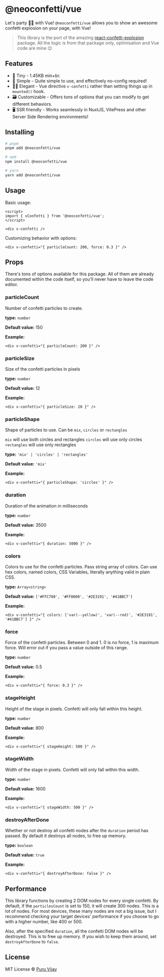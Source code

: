 # @neoconfetti/vue

Let's party 🎊🎊 with Vue! `@neoconfetti/vue` allows you to show an awesome confetti explosion on your page, with Vue!

> This library is the port of the amazing [react-confetti-explosion](https://www.npmjs.com/package//react-confetti-explosion) package. All the logic is from that package only, optimisation and Vue code are mine 😉

## Features

- 🤏 Tiny - 1.45KB min+br.
- 🐇 Simple - Quite simple to use, and effectively no-config required!
- 🧙‍♀️ Elegant - Vue directive `v-confetti` rather than setting things up in `mounted()` hook.
- 🗃️ Customizable - Offers tons of options that you can modify to get different behaviors.
- 🖥️ SSR friendly - Works seamlessly in NuxtJS, VitePress and other Server Side Rendering environments!

<!-- TODO: [Try it in Svelte REPL](https://svelte.dev/repl/4e41a080739a4427a1f2c98b7f5d4b24) -->

## Installing

```bash
# pnpm
pnpm add @neoconfetti/vue

# npm
npm install @neoconfetti/vue

# yarn
yarn add @neoconfetti/vue
```

## Usage

Basic usage:

```vue
<script>
import { vConfetti } from '@neoconfetti/vue';
</script>

<div v-confetti />
```

Customizing behavior with options:

```vue
<div v-confetti="{ particleCount: 200, force: 0.3 }" />
```

## Props

There's tons of options available for this package. All of them are already documented within the code itself, so you'll never have to leave the code editor.

### particleCount

Number of confetti particles to create.

**type:** `number`

**Default value:** 150

**Example:**

```vue
<div v-confetti="{ particleCount: 200 }" />
```

### particleSize

Size of the confetti particles in pixels

**type:** `number`

**Default value:** 12

**Example:**

```vue
<div v-confetti="{ particleSize: 20 }" />
```

### particleShape

Shape of particles to use. Can be `mix`, `circles` or `rectangles`

`mix` will use both circles and rectangles
`circles` will use only circles
`rectangles` will use only rectangles

**type:** `'mix' | 'circles' | 'rectangles'`

**Default value:** `'mix'`

**Example:**

```vue
<div v-confetti="{ particleShape: 'circles' }" />
```

### duration

Duration of the animation in milliseconds

**type:** `number`

**Default value:** 3500

**Example:**

```vue
<div v-confetti="{ duration: 5000 }" />
```

### colors

Colors to use for the confetti particles. Pass string array of colors. Can use hex colors, named colors, CSS Variables, literally anything valid in plain CSS.

**type:** `Array<string>`

**Default value:** `['#FFC700', '#FF0000', '#2E3191', '#41BBC7']`

**Example:**

```vue
<div v-confetti="{ colors: ['var(--yellow)', 'var(--red)', '#2E3191', '#41BBC7'] }" />
```

### force

Force of the confetti particles. Between 0 and 1. 0 is no force, 1 is maximum force. Will error out if you pass a value outside of this range.

**type:** `number`

**Default value:** 0.5

**Example:**

```vue
<div v-confetti="{ force: 0.3 }" />
```

### stageHeight

Height of the stage in pixels. Confetti will only fall within this height.

**type:** `number`

**Default value:** 800

**Example:**

```vue
<div v-confetti="{ stageHeight: 500 }" />
```

### stageWidth

Width of the stage in pixels. Confetti will only fall within this width.

**type:** `number`

**Default value:** 1600

**Example:**

```vue
<div v-confetti="{ stageWidth: 500 }" />
```

### destroyAfterDone

Whether or not destroy all confetti nodes after the `duration` period has passed. By default it destroys all nodes, to free up memory.

**type:** `boolean`

**Default value:** `true`

**Example:**

```vue
<div v-confetti="{ destroyAfterDone: false }" />
```

<!--
## Examples

[Basic Example](https://svelte.dev/repl/4e41a080739a4427a1f2c98b7f5d4b24?version=3.50.1)

[Confetti where mouse click](https://svelte.dev/repl/dbe0ab06c34f4f25aa6f948fdd1982c7?version=3.50.1) -->

## Performance

This library functions by creating 2 DOM nodes for every single confetti. By default, if the `particlesCount` is set to 150, it will create 300 nodes. This is a lot of nodes. For most devices, these many nodes are not a big issue, but I recommend checking your target devices' performance if you choose to go with a higher number, like 400 or 500.

Also, after the specified `duration`, all the confetti DOM nodes will be destroyed. This is to free up memory. If you wish to keep them around, set `destroyAfterDone` to `false`.

## License

MIT License
© [Puru Vijay](https://twitter.com/puruvjdev)
